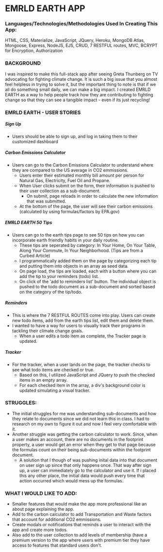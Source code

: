 # EMRLD EARTH APP

### Languages/Technologies/Methodologies Used In Creating This App:
HTML, CSS,  Materialize, JavaScript, JQuery, Heroku, MongoDB Atlas, Mongoose, Express, NodeJS, EJS, CRUD, 7 RESTFUL routes, MVC, BCRYPT for Encryption, Authorization

### BACKGROUND
I was inspired to make this full-stack app after seeing Greta Thunberg on TV advocating for fighting climate change. 
It is such a big issue that you almost feel helpless in trying to solve it, but the important thing to note is that if we all do something small daily, we can make a big impact. 
I created EMRLD EARTH as a way to help people track how they are contributing to fighting change so that they can see a tangible impact - even if its just recycling!

### EMRLD EARTH - USER STORIES 
##### Sign Up
* Users should be able to sign up, and log in taking them to their customized dashboard 

##### Carbon Emissions Calculator 
* Users can go to the Carbon Emissions Calculator to understand where they are compared to the US average in CO2 emmissions.
  * Users enter their estimated monthly bill amount per person for Natural Gas, Electricity, Fuel Oil and Propane.
  * When User clicks submit on the form, their information is pushed to their user collection as a sub-document. 
    * On submit, page reloads in order to calculate the new information that was submitted. 
  * At the bottom of the page, the user will see their carbon emissions (calculated by using formulas/factors by EPA.gov)
  
##### EMRLD EARTH 50 Tips
* Users can go to the earth tips page to see 50 tips on how you can incorporate earth friendly habits in your daily routine.
    * These tips are seperated by category: In Your Home, On Your Table, Along Your Commute, In Your Neighborhood. (Tips are from a Curbed Article)
    * I programmatically added them on the page by categorizing each tip and putting them into objects in an array as seed data.
    * On page load, the tips are loaded, each with a button where you can add the tip to your reminders (todo) list. 
    * On click of the 'add to reminders list' button. The individual object is pushed to the todo document as a sub-document and sorted based on the category of the tip/todo.
    
##### Reminders 
* This is where the 7 RESTFUL ROUTES come into play. Users can create new todo items, add from the earth tips list, edit them and delete them.
* I wanted to have a way for users to visually track their programs in tackling their climate change goals. 
  * When a user edits a todo item as complete, the Tracker page is updated.
  
##### Tracker
* For the tracker, when a user lands on the page, the tracker checks to see what todo items are checked or true. 
  * Based on this, I utilized JavaScript and JQuery to push the checked items in an empty array. 
  * For each checked item in the array, a div's background color is updated simulating a visual tracker.
  
### STRUGGLES:

* The initial struggles for me was understanding sub-documents and how they relate to documents since we did not learn this in class. I had to research on my own to figure it out and now I feel very comfortable with it. 
* Another struggle was getting the carbon calculator to work. Since, when a user makes an account, there are no documents in the footprint property, a user would get an error when they get to that page because the formulas count on their being sub-documents within the footprint document.
  * A solution that I though of was pushing inital data into that document on user sign up since that only happens once. That way after sign up, a user can immediately go to the calculator and use it. If i placed this any other place, the initial data would push every time that action occurred which would mess up the formulas.
  
### WHAT I WOULD LIKE TO ADD:
* Smaller features that would make the app more professional like an about page explaining the app. 
* Add to the carbon calculator to add Transportation and Waste factors that account for additional CO2 emmissions.
* Create modals or notifications that reminds a user to interact with the app and create more todos. 
* Also add to the user collection to add levels of membership (have a premium version to the app where users with premium tier they have access to features that standard users don't.


  
